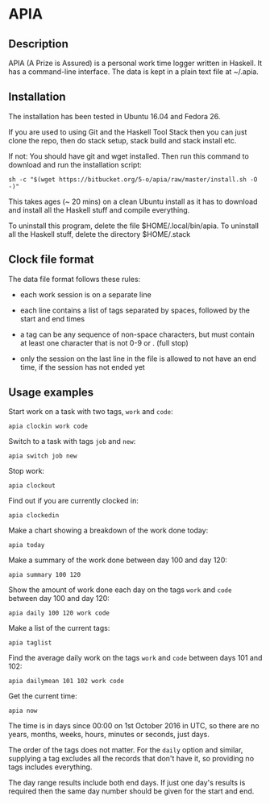 # APIA
## Description
APIA (A Prize is Assured) is a personal work time logger written in Haskell.  It has a command-line interface.  The data is kept in a plain text file at ~/.apia. 

## Installation

The installation has been tested in Ubuntu 16.04 and Fedora 26.

If you are used to using Git and the Haskell Tool Stack then you can just clone the repo, then do stack setup, stack build and stack install etc.

If not: You should have git and wget installed.  Then run this command to download and run the installation script:

```sh -c "$(wget https://bitbucket.org/5-o/apia/raw/master/install.sh -O -)"```

This takes ages (~ 20 mins) on a clean Ubuntu install as it has to download and install all the Haskell stuff and compile everything.

To uninstall this program, delete the file $HOME/.local/bin/apia.  To uninstall all the Haskell stuff, delete the directory $HOME/.stack

## Clock file format

The data file format follows these rules:

+ each work session is on a separate line

+ each line contains a list of tags separated by spaces, followed by the start and end times

+ a tag can be any sequence of non-space characters, but must contain at least one character that is not 0-9 or . (full stop)

+ only the session on the last line in the file is allowed to not have an end time, if the session has not ended yet

## Usage examples

Start work on a task with two tags, `work` and `code`:

```apia clockin work code```

Switch to a task with tags `job` and `new`:

```apia switch job new```

Stop work:

```apia clockout```

Find out if you are currently clocked in:

```apia clockedin```

Make a chart showing a breakdown of the work done today:

```apia today```

Make a summary of the work done between day 100 and day 120:

```apia summary 100 120```

Show the amount of work done each day on the tags `work` and `code` between day 100 and day 120:

```apia daily 100 120 work code```

Make a list of the current tags:

```apia taglist```

Find the average daily work on the tags `work` and `code` between days 101 and 102:

```apia dailymean 101 102 work code```

Get the current time:

```apia now```

The time is in days since 00:00 on 1st October 2016 in UTC, so there are no years, months, weeks, hours, minutes or seconds, just days.

The order of the tags does not matter.  For the `daily` option and similar, supplying a tag excludes all the records that don't have it, so providing no tags includes everything.

The day range results include both end days.  If just one day's results is required then the same day number should be given for the start and end.
